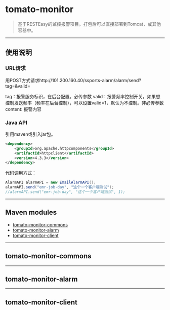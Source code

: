# tomato-monitor

> 基于RESTEasy的监控报警项目。打包后可以直接部署到Tomcat，或其他容器中。


---

## 使用说明

### URL请求
    
用POST方式请求http://101.200.160.40/ssports-alarm/alarm/send?tag=&valid=

tag：报警服务标识，在后台配置。必传参数
valid：报警频率控制开关，如果想控制发送频率（频率在后台控制），可以设置valid=1，默认为不控制。非必传参数
content: 报警内容


### Java API

引用maven或引入jar包。

```xml
<dependency>
    <groupId>org.apache.httpcomponents</groupId>
    <artifactId>httpclient</artifactId>
    <version>4.3.3</version>
</dependency>
```

代码调用方式：
```java
AlarmAPI alarmAPI = new EmailAlarmAPI();
alarmAPI.send("emr-job-day", "这个一个客户端测试");
//alarmAPI.send("emr-job-day", "这个一个客户端测试", 1);
```

---------

## Maven modules

* [tomato-monitor-commons](#tomato-monitor-commons)
* [tomato-monitor-alarm](#tomato-monitor-alarm)
* [tomato-monitor-client](#tomato-monitor-client)
    
  
---

## tomato-monitor-commons


---

## tomato-monitor-alarm


---

## tomato-monitor-client

